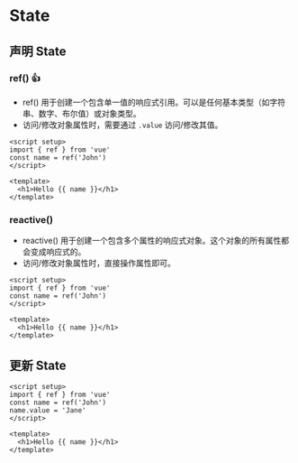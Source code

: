 # State

## 声明 State

### ref() 👍

- ref() 用于创建一个包含单一值的响应式引用。可以是任何基本类型（如字符串、数字、布尔值）或对象类型。
- 访问/修改对象属性时，需要通过 `.value` 访问/修改其值。

```vue
<script setup>
import { ref } from 'vue'
const name = ref('John')
</script>

<template>
  <h1>Hello {{ name }}</h1>
</template>
```

### reactive()

- reactive() 用于创建一个包含多个属性的响应式对象。这个对象的所有属性都会变成响应式的。
- 访问/修改对象属性时，直接操作属性即可。

```vue
<script setup>
import { ref } from 'vue'
const name = ref('John')
</script>

<template>
  <h1>Hello {{ name }}</h1>
</template>
```

## 更新 State

```vue
<script setup>
import { ref } from 'vue'
const name = ref('John')
name.value = 'Jane'
</script>

<template>
  <h1>Hello {{ name }}</h1>
</template>
```
